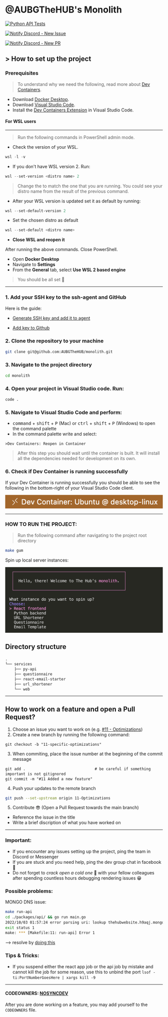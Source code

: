# @AUBGTheHUB's Monolith
[![Python API Tests](https://github.com/AUBGTheHUB/monolith/actions/workflows/pytests.yml/badge.svg)](https://github.com/AUBGTheHUB/monolith/actions/workflows/pytests.yml)

[![Notify Discord - New Issue](https://github.com/AUBGTheHUB/monolith/actions/workflows/discord_issue.yml/badge.svg)](https://github.com/AUBGTheHUB/monolith/actions/workflows/discord_issue.yml)

[![Notify Discord - New PR](https://github.com/AUBGTheHUB/monolith/actions/workflows/discord_pr.yml/badge.svg)](https://github.com/AUBGTheHUB/monolith/actions/workflows/discord_pr.yml)
## > How to set up the project

### Prerequisites
> To understand why we need the following, read more about [Dev Containers](https://containers.dev/).

- Download [Docker Desktop](https://www.docker.com/products/docker-desktop/).
- Download [Visual Studio Code](https://code.visualstudio.com/Download).
- Install the [Dev Containers Extension](https://marketplace.visualstudio.com/items?itemName=ms-vscode-remote.remote-containers) in Visual Studio Code.
#### For WSL users
---
>Run the following commands in PowerShell admin mode.
- Check the version of your WSL.
```PowerShell
wsl -l -v
```
- If you don't have WSL version 2. Run:
```PowerShell
wsl --set-version <distro name> 2
```
> Change the <distro name> to match the one that you are running. You could see your distro name from the result of the previous command.
- After your WSL version is updated set it as default by running:
```PowerShell
wsl --set-default-version 2
```
- Set the chosen distro as default
```PowerShell
wsl --set-default <distro name>
```
- **Close WSL and reopen it**

After running the above commands. Close PowerShell.
- Open **Docker Desktop**
- Navigate to **Settings**
- From the **General** tab, select **Use WSL 2 based engine**

>You should be all set 🎉
---

### 1. Add your SSH key to the ssh-agent and GitHub

Here is the guide:
* [Generate SSH key and add it to agent](https://docs.github.com/en/authentication/connecting-to-github-with-ssh/generating-a-new-ssh-key-and-adding-it-to-the-ssh-agent)

* [Add key to Github](https://docs.github.com/en/authentication/connecting-to-github-with-ssh/adding-a-new-ssh-key-to-your-github-account)

### 2. Clone the repository to your machine
```bash
git clone git@github.com:AUBGTheHUB/monolith.git
```
### 3. Navigate to the project directory
```bash
cd monolith
```
### 4. Open your project in Visual Studio code. Run:
```bash
code .
```
### 5. Navigate to Visual Studio Code and perform:
- <kbd>command</kbd> + <kbd>shift</kbd> + <kbd>P</kbd> (Mac) or <kbd>ctrl</kbd> + <kbd>shift</kbd> + <kbd>P</kbd> (Windows) to open the command palette
- In the command palette write and select:
```
>Dev Containers: Reopen in Container
```

>After this step you should wait until the container is built. It will install all the dependencies needed for development on its own.

### 6. Check if Dev Container is running successfully
If your Dev Container is running successfully you should be able to see the following in the bottom-right of your
Visual Studio Code client.

![](/docs/github/connected_devContainer.png)

---
### __HOW TO RUN THE PROJECT__:
> Run the following command after navigating to the project root directory

```bash
make gum
```

Spin up local server instances:

![](/docs/github/gum_interface.png)

## Directory structure
```
.
└── services
    ├── py-api
    ├── questionnaire
    ├── react-email-starter
    ├── url_shortener
    └── web

```

---
## How to work on a feature and open a Pull Request?
1. Choose an issue you want to work on (e.g. [#11 - Optimizations](https://github.com/AUBGTheHUB/monolith/issues/11))
2. Create a new branch by running the following command:
```shell
git checkout -b "11-specific-optimizations"
```
3. When commiting, place the issue number at the beginning of the commit message
```shell
git add .                               # be careful if something important is not gitignored
git commit -m "#11 Added a new feature"
```
4. Push your updates to the remote branch
```bash
git push --set-upstream origin 11-Optimizations
```
5. Contribute 😎 (Open a Pull Request towards the main branch)
- Reference the issue in the title
- Write a brief discription of what you have worked on

---
### Important:
* If you encounter any issues setting up the project, ping the team in Discord or Messenger
* If you are stuck and you need help, ping the dev group chat in facebook 🤼
* Do not forget to <em>crack open a cold one</em> 🍻 with your fellow colleagues after spending countless hours debugging rendering issues 😁

### Possible problems:

MONGO DNS issue:
```bash
make run-api
cd ./packages/api/ && go run main.go
2022/10/03 01:57:24 error parsing uri: lookup thehubwebsite.h9aqj.mongodb.net on 192.168.68.1:53: cannot unmarshal DNS message
exit status 1
make: *** [Makefile:11: run-api] Error 1
```

--> resolve by [doing this](https://stackoverflow.com/a/60560041)

### Tips & Tricks:
* If you suspend either the react app job or the api job by mistake and cannot kill the job for some reason, use this to unbind the port `lsof -ti:PortNumberGoesHere | xargs kill -9`

---
#### CODEOWNERS: [NOSYNCDEV](https://github.com/orgs/AUBGTheHUB/teams/nosyncdev)
After you are done working on a feature, you may add yourself to the `CODEOWNERS` file.
